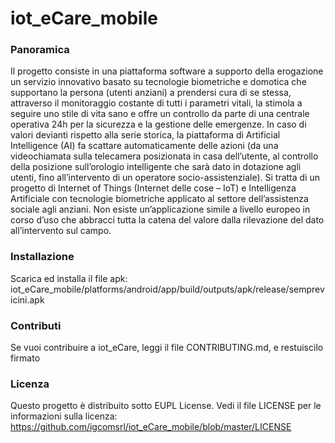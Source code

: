 iot_eCare_mobile
==========

### Panoramica

Il progetto consiste in una piattaforma software a supporto della erogazione un servizio innovativo basato su tecnologie biometriche e domotica che supportano la persona (utenti anziani) a prendersi cura di se stessa, attraverso il monitoraggio costante di tutti i parametri vitali, la stimola a seguire uno stile di vita sano e offre un controllo da parte di una centrale operativa 24h per la sicurezza e la gestione delle emergenze. In caso di valori devianti rispetto alla serie storica, la piattaforma di Artificial Intelligence (AI) fa scattare automaticamente delle azioni (da una videochiamata sulla telecamera posizionata in casa dell’utente, al controllo della posizione sull’orologio intelligente che sarà dato in dotazione agli utenti, fino all’intervento di un operatore socio-assistenziale). Si tratta di un progetto di Internet of Things (Internet delle cose – IoT) e Intelligenza Artificiale con tecnologie biometriche applicato al settore dell’assistenza sociale agli anziani. Non esiste un’applicazione simile a livello europeo in corso d’uso che abbracci tutta la catena del valore dalla rilevazione del dato all’intervento sul campo.

### Installazione
Scarica ed installa il file apk: 
iot_eCare_mobile/platforms/android/app/build/outputs/apk/release/semprevicini.apk


### Contributi

Se vuoi contribuire a iot_eCare, leggi il file CONTRIBUTING.md, e restuiscilo firmato

### Licenza

Questo progetto è distribuito sotto EUPL License. Vedi il file LICENSE per le informazioni sulla licenza: https://github.com/igcomsrl/iot_eCare_mobile/blob/master/LICENSE







